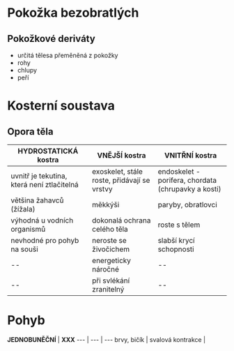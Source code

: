 # Pokožka bezobratlých

## Pokožkové deriváty

- určitá tělesa přeměněná z pokožky 
 - rohy
 - chlupy
 - peří

# Kosterní soustava

## Opora těla

**HYDROSTATICKÁ kostra** | **VNĚJŠÍ kostra** | **VNITŘNÍ kostra**
------|------|------
uvnitř je tekutina, která není ztlačitelná | exoskelet, stále roste, přidávají se vrstvy | endoskelet - porifera, chordata (chrupavky a kosti)
většina žahavců (žížala) | měkkýši | paryby, obratlovci
výhodná u vodních organismů | dokonalá ochrana celého těla | roste s tělem
nevhodné pro pohyb na souši | neroste se živočichem | slabší krycí schopnosti
-- | energeticky náročné | --
-- | při svlékání zranitelný | -- 

# Pohyb

**JEDNOBUNĚČNÍ** | **XXX**
--- | --- | ---
brvy, bičík |
svalová kontrakce |

